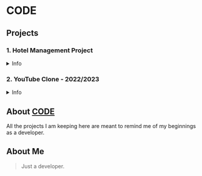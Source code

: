 # CODE

## Projects

### 1. Hotel Management Project

<details>
    <summary>Info</summary>
        I started this project as a school submission, but as I got into it, I found it increasingly challenging, and I enjoyed that. It pushed me to my limits, and after that experience, I never felt quite as pushed again. While it's still not perfect, I plan to perfect it someday. As of April 19, 2025, there are three versions of the project, two of which are completed and uploaded. I plan to release the final version after some time. The reason for the existence of a third version is simple: the first version was for personal practice, the second was to showcase some of my skills (and was made before the first one), and the third version will be the most recent, albeit the most bare-bones, as the school only allows basic Python. After all, it's important for practical marks, so I will purposely keep the third version simple. I plan to complete this final version during the summer break of 12th grade (June 2025).
</details>

### 2. YouTube Clone - 2022/2023

<details>
    <summary>Info</summary>
        This is a simple YouTube clone I created as the final project for a YouTube course focused solely on HTML and CSS. While the course taught a lot, it didn't cover everything (which is expected from a 7-hour course). Still, for what it was, it was a good learning experience. I plan to work on an updated version of this project after learning JavaScript.

Course Link: [HTML & CSS Full Course - Beginner to Pro](https://www.youtube.com/watch?v=G3e-cpL7ofc&t=21787s)
</details>

## About [CODE](#code)

All the projects I am keeping here are meant to remind me of my beginnings as a developer.

## About Me

> Just a developer.
